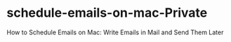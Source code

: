 # schedule-emails-on-mac-Private
How to Schedule Emails on Mac: Write Emails in Mail and Send Them Later
